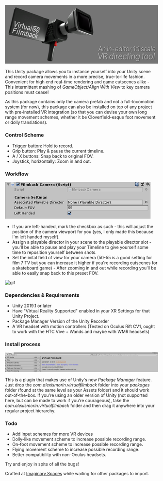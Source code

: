 ![Virtual Filmback, an in-editor VR directing tool](images/header.png)

This Unity package allows you to instance yourself into your Unity scene and record camera movements in a more precise, true-to-life fashion. Convenient for high end real-time rendering and game cutscenes alike - This intermittent mashing of *GameObject/Align With View* to key camera positions must cease!

As this package contains only the camera prefab and not a full-locomotion system (for now), this package can also be installed on top of any project with pre-installed VR integration (so that you can devise your own long range movement schemes, whether it be Cloverfield-esque foot movement or dolly translations).

### Control Scheme
- Trigger button: Hold to record.
- Grip button: Play & pause the current timeline.
- A / X buttons: Snap back to original FOV.
- Joystick, horizontally: Zoom in and out.

### Workflow

![packman](images/workflow.png)

- If you are left-handed, mark the checkbox as such - this will adjust the position of the camera viewport for you (yes, I only made this because I'm left handed myself).
- Assign a playable director in your scene to the playable director slot - you'll be able to pause and play your Timeline to give yourself some time to reposition yourself between shots.
- Set the inital field of view for your camera (50-55 is a good setting for film 7 TV but you can increase it higher if you're recording cutscenes for a skateboard game) - After zooming in and out while recording you'll be able to easily snap back to this preset FOV.

![gif](images/gif.gif)

### Dependencies & Requirements
- Unity 2019.1 or later
- Have "Virtual Reality Supported" enabled in your XR Settings for that Unity Project.
- Package Manager Version of the Unity Recorder
- A VR headset with motion controllers (Tested on Oculus Rift CV1, ought to work with the HTC Vive + Wands and maybe with WMR headsets)

### Install process

![packman](images/packman.png)

This is a plugin that makes use of Unity's new *Package Manager* feature. Just drop the *com.alexismorin.virtualfilmback* folder into your *packages* folder (found at the same level as your Assets folder) and it should work out-of-the-box. If you're using an older version of Unity (not supported here, but can be made to work if you're courageous), take the *com.alexismorin.virtualfilmback* folder and then drag it anywhere into your regular project hierarchy.

### Todo
- Add input schemes for more VR devices
- Dolly-like movement scheme to increase possible recording range.
- On-foot movement scheme to increase possible recording range.
- Flying movement scheme to increase possible recording range.
- Better compatibility with non-Oculus headsets.

Try and enjoy in spite of all the bugs!

Crafted at [Imaginary Spaces](https://imaginary-spaces.com/) while waiting for other packages to import.
